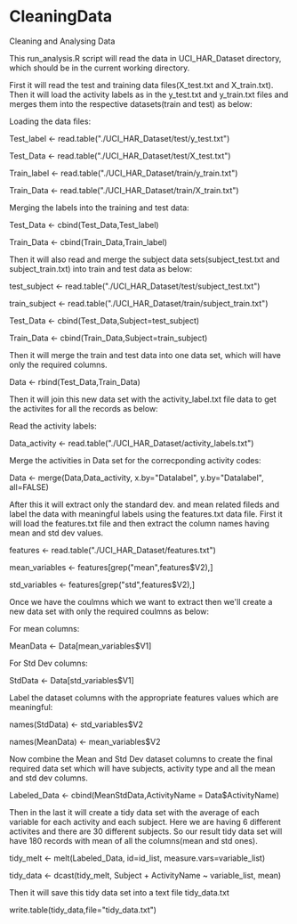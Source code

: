 CleaningData
============

Cleaning and Analysing Data

This run_analysis.R script will read the data in UCI_HAR_Dataset directory, which should be in the current working directory.

First it will read the test and training data files(X_test.txt and X_train.txt). Then it will load the activity
labels as in the y_test.txt and y_train.txt files and merges them into the respective datasets(train and test) as below:

Loading the data files:

Test_label <- read.table("./UCI_HAR_Dataset/test/y_test.txt")

Test_Data <- read.table("./UCI_HAR_Dataset/test/X_test.txt")

Train_label <- read.table("./UCI_HAR_Dataset/train/y_train.txt")

Train_Data <- read.table("./UCI_HAR_Dataset/train/X_train.txt")





Merging the labels into the training and test data:

Test_Data <- cbind(Test_Data,Test_label)

Train_Data <- cbind(Train_Data,Train_label)






Then it will also read and merge the subject data sets(subject_test.txt and subject_train.txt) into train and test data as below:

test_subject <- read.table("./UCI_HAR_Dataset/test/subject_test.txt")

train_subject <- read.table("./UCI_HAR_Dataset/train/subject_train.txt")

Test_Data <- cbind(Test_Data,Subject=test_subject)

Train_Data <- cbind(Train_Data,Subject=train_subject)






Then it will merge the train and test data into one data set, which will have only the required columns.

Data <- rbind(Test_Data,Train_Data)






Then it will join this new data set with the activity_label.txt file data to get the activites for all the records as below:

Read the activity labels:

Data_activity <- read.table("./UCI_HAR_Dataset/activity_labels.txt")

Merge the activities in Data set for the correcponding activity codes:

Data <- merge(Data,Data_activity, x.by="Datalabel", y.by="Datalabel", all=FALSE)







After this it will extract only the standard dev. and mean related fileds and label the data with meaningful labels using the features.txt data file. First it will load the features.txt file and then extract the column names having mean and std dev values.

features <- read.table("./UCI_HAR_Dataset/features.txt")

mean_variables <- features[grep("mean",features$V2),]

std_variables <- features[grep("std",features$V2),]








Once we have the coulmns which we want to extract then we'll create a new data set with only the required coulmns
as  below:

For mean columns:

MeanData <- Data[mean_variables$V1]

For Std Dev columns:

StdData <- Data[std_variables$V1]






Label the dataset columns with the appropriate features values which are meaningful:

names(StdData) <- std_variables$V2

names(MeanData) <- mean_variables$V2





Now combine the Mean and Std Dev dataset columns to create the final required data set which will have subjects, activity type and all the mean and std dev columns.

Labeled_Data <- cbind(MeanStdData,ActivityName = Data$ActivityName)


Then in the last it will create a tidy data set with the average of each variable for each activity and each subject. Here we are having 6 different activites and there are 30 different subjects. So our result tidy data set will have 180 records with mean of all the columns(mean and std ones). 

tidy_melt <- melt(Labeled_Data, id=id_list, measure.vars=variable_list)

tidy_data <- dcast(tidy_melt, Subject + ActivityName ~ variable_list, mean)





Then it will save this tidy data set into a text file tidy_data.txt

write.table(tidy_data,file="tidy_data.txt")

